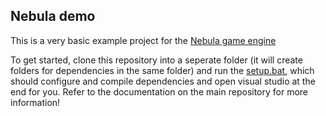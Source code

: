 ## Nebula demo

This is a very basic example project for the [Nebula game engine](https://github.com/gscept/nebula/)

To get started, clone this repository into a seperate folder (it will create folders for dependencies in the same folder) and run the [setup.bat](setup.bat), which should configure and compile dependencies and open visual studio at the end for you. Refer to the documentation on the main repository for more information!
